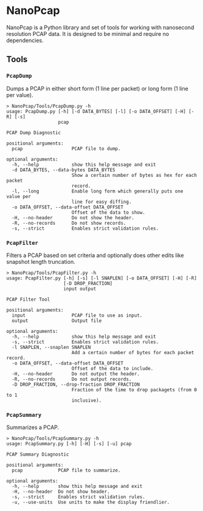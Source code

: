 
# NanoPcap
NanoPcap is a Python library and set of tools for working with nanosecond
resolution PCAP data. It is designed to be minimal and require no dependencies.

## Tools

### `PcapDump`
Dumps a PCAP in either short form (1 line per packet) or long form (1 line per
value).

	> NanoPcap/Tools/PcapDump.py -h
	usage: PcapDump.py [-h] [-d DATA_BYTES] [-l] [-o DATA_OFFSET] [-H] [-R] [-s]
	                   pcap

	PCAP Dump Diagnostic

	positional arguments:
	  pcap                  PCAP file to dump.

	optional arguments:
	  -h, --help            show this help message and exit
	  -d DATA_BYTES, --data-bytes DATA_BYTES
	                        Show a certain number of bytes as hex for each packet
	                        record.
	  -l, --long            Enable long form which generally puts one value per
	                        line for easy diffing.
	  -o DATA_OFFSET, --data-offset DATA_OFFSET
	                        Offset of the data to show.
	  -H, --no-header       Do not show the header.
	  -R, --no-records      Do not show records.
	  -s, --strict          Enables strict validation rules.

### `PcapFilter`
Filters a PCAP based on set criteria and optionally does other edits like snapshot
length truncation.

	> NanoPcap/Tools/PcapFilter.py -h
	usage: PcapFilter.py [-h] [-s] [-l SNAPLEN] [-o DATA_OFFSET] [-H] [-R]
	                     [-D DROP_FRACTION]
	                     input output

	PCAP Filter Tool

	positional arguments:
	  input                 PCAP file to use as input.
	  output                Output file

	optional arguments:
	  -h, --help            show this help message and exit
	  -s, --strict          Enables strict validation rules.
	  -l SNAPLEN, --snaplen SNAPLEN
	                        Add a certain number of bytes for each packet record.
	  -o DATA_OFFSET, --data-offset DATA_OFFSET
	                        Offset of the data to include.
	  -H, --no-header       Do not output the header.
	  -R, --no-records      Do not output records.
	  -D DROP_FRACTION, --drop-fraction DROP_FRACTION
	                        Fraction of the time to drop packagets (from 0 to 1
	                        inclusive).

### `PcapSummary`
Summarizes a PCAP.

	> NanoPcap/Tools/PcapSummary.py -h
	usage: PcapSummary.py [-h] [-H] [-s] [-u] pcap

	PCAP Summary Diagnostic

	positional arguments:
	  pcap             PCAP file to summarize.

	optional arguments:
	  -h, --help       show this help message and exit
	  -H, --no-header  Do not show header.
	  -s, --strict     Enables strict validation rules.
	  -u, --use-units  Use units to make the display friendlier.
